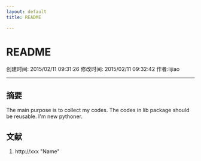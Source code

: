 ```yaml
---
layout: default
title: README

---
```


# README
创建时间: 2015/02/11 09:31:26  修改时间: 2015/02/11 09:32:42 作者:lijiao

----


## 摘要

The main purpose is to collect my codes. The codes in lib package should be reusable. I'm new pythoner.

## 文献
1. http://xxx  "Name"


